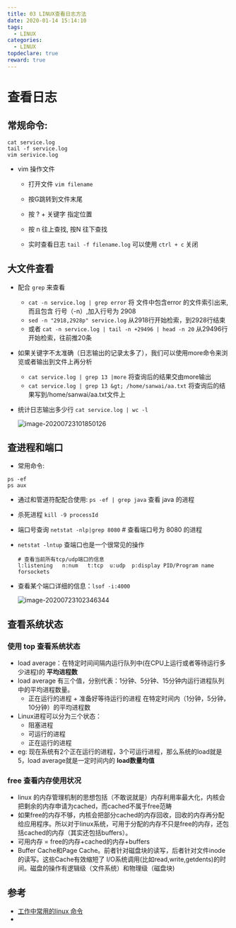 ```yaml
---
title: 03 LINUX查看日志方法
date: 2020-01-14 15:14:10
tags:
  - LINUX
categories:
  - LINUX
topdeclare: true
reward: true
---
```


# 查看日志

## 常规命令:

```shell
cat service.log
tail -f service.log
vim serivice.log
```
- vim 操作文件
  - 打开文件 `vim filename`
  - 按G跳转到文件末尾
  - 按 ? + 关键字 指定位置
  - 按 n 往上查找, 按N 往下查找

   - 实时查看日志  `tail -f filename.log`   可以使用 `ctrl + c` 关闭

 <!--more-->

## 大文件查看
- 配合 `grep` 来查看
  - `cat -n service.log | grep error` 将 文件中包含error 的文件索引出来,而且包含 行号（-n）,加入行号为 2908
  - `sed -n "2918,2928p" service.log` 从2918行开始检索，到2928行结束
  - 或者 `cat -n service.log | tail -n +29496 | head -n 20` 从29496行开始检索，往前推20条

- 如果关键字不太准确（日志输出的记录太多了），我们可以使用more命令来浏览或者输出到文件上再分析
  - `cat service.log | grep 13 |more` 将查询后的结果交由more输出
  - `cat service.log | grep 13 &gt; /home/sanwai/aa.txt` 将查询后的结果写到/home/sanwai/aa.txt文件上

- 统计日志输出多少行 `cat service.log | wc -l`

  ![image-20200723101850126](/zbcn.github.io/assets/postImg/linux/imgs/image-20200723101850126.png)

## 查进程和端口
- 常用命令:
```shell
ps -ef
ps aux
```
- 通过和管道符配配合使用: `ps -ef | grep java` 查看 java 的进程

- 杀死进程 `kill -9 processId`

- 端口号查询 `netstat -nlp|grep 8080` # 查看端口号为 8080 的进程

- `netstat -lntup` 查端口也是一个很常见的操作

  ```she
  # 查看当前所有tcp/udp端口的信息
  l:listening   n:num   t:tcp  u:udp  p:display PID/Program name 			forsockets
  ```

- 查看某个端口详细的信息：`lsof -i:4000`

  ![image-20200723102346344](/zbcn.github.io/assets/postImg/linux/imgs/image-20200723102346344.png)

## 查看系统状态

### 使用  top 查看系统状态

- load average：在特定时间间隔内运行队列中(在CPU上运行或者等待运行多少进程)的 __平均进程数__
- load average 有三个值，分别代表：1分钟、5分钟、15分钟内运行进程队列中的平均进程数量。
  - 正在运行的进程 + 准备好等待运行的进程   在特定时间内（1分钟，5分钟，10分钟）的平均进程数
- Linux进程可以分为三个状态：
  - 阻塞进程
  - 可运行的进程
  - 正在运行的进程
- eg: 现在系统有2个正在运行的进程，3个可运行进程，那么系统的load就是5，load average就是一定时间内的 __load数量均值__

### free 查看内存使用状况

- linux 的内存管理机制的思想包括（不敢说就是）内存利用率最大化，内核会把剩余的内存申请为cached，而cached不属于free范畴
- 如果free的内存不够，内核会把部分cached的内存回收，回收的内存再分配给应用程序。所以对于linux系统，可用于分配的内存不只是free的内存，还包括cached的内存（其实还包括buffers）。
- 可用内存 = free的内存+cached的内存+buffers
- Buffer Cache和Page Cache。前者针对磁盘块的读写，后者针对文件inode的读写。这些Cache有效缩短了 I/O系统调用(比如read,write,getdents)的时间。磁盘的操作有逻辑级（文件系统）和物理级（磁盘块)



## 参考

- [工作中常用的linux 命令](https://mp.weixin.qq.com/s/Rc1IX7Yxbu-WH1RDgc_m8Q)
-
